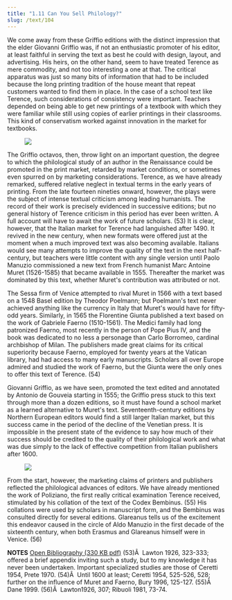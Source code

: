 ```yaml
---
title: "1.11 Can You Sell Philology?"
slug: /text/104
---
```

We come away from these Griffio editions with the distinct impression that the elder Giovanni Griffio was, if not an enthusiastic promoter of his editor, at least faithful in serving the text as best he could with design, layout, and advertising. His heirs, on the other hand, seem to have treated Terence as mere commodity, and not too interesting a one at that. The critical apparatus was just so many bits of information that had to be included because the long printing tradition of the house meant that repeat customers wanted to find them in place. In the case of a school text like Terence, such considerations of consistency were important. Teachers depended on being able to get new printings of a textbook with which they were familiar while still using copies of earlier printings in their classrooms. This kind of conservatism worked against innovation in the market for textbooks.
<p style="text-align: center;"></p>


<figure class="mkdn-figure">
    <a href="images_full/1.00_Chapter_One/HFS_117.01.jpg" class="mkdn-image-link">
    <img class="mkdn-image" src="images_full/1.00_Chapter_One/HFS_117.01.jpg" />
    <figcaption class="mkdn-figcaption"></figcaption>
    </a>
</figure>

The Griffio octavos, then, throw light on an important question, the degree to which the philological study of an author in the Renaissance could be promoted in the print market, retarded by market conditions, or sometimes even spurred on by marketing considerations. Terence, as we have already remarked, suffered relative neglect in textual terms in the early years of printing. From the late fourteen nineties onward, however, the plays were the subject of intense textual criticism among leading humanists. The record of their work is precisely evidenced in successive editions; but no general history of Terence criticism in this period has ever been written. A full account will have to await the work of future scholars. (53) It is clear, however, that the Italian market for Terence had languished after 1490. It revived in the new century, when new formats were offered just at the moment when a much improved text was also becoming available. Italians would see many attempts to improve the quality of the text in the next half-century, but teachers were little content with any single version until Paolo Manuzio commissioned a new text from French humanist Marc Antoine Muret (1526-1585) that became available in 1555. Thereafter the market was dominated by this text, whether Muret's contribution was attributed or not.

The Sessa firm of Venice attempted to rival Muret in 1566 with a text based on a 1548 Basel edition by Theodor Poelmann; but Poelmann's text never achieved anything like the currency in Italy that Muret's would have for fifty-odd years. Similarly, in 1565 the Florentine Giunta published a text based on the work of Gabriele Faerno (1510-1561). The Medici family had long patronized Faerno, most recently in the person of Pope Pius IV, and the book was dedicated to no less a personage than Carlo Borromeo, cardinal archbishop of Milan. The publishers made great claims for its critical superiority because Faerno, employed for twenty years at the Vatican library, had had access to many early manuscripts. Scholars all over Europe admired and studied the work of Faerno, but the Giunta were the only ones to offer this text of Terence. (54)

Giovanni Griffio, as we have seen, promoted the text edited and annotated by Antonio de Gouveia starting in 1555; the Griffio press stuck to this text through more than a dozen editions, so it must have found a school market as a learned alternative to Muret's text. Seventeenth-century editions by Northern European editors would find a still larger Italian market, but this success came in the period of the decline of the Venetian press. It is impossible in the present state of the evidence to say how much of their success should be credited to the quality of their philological work and what was due simply to the lack of effective competition from Italian publishers after 1600.
<p style="text-align: center;"></p>


<figure class="mkdn-figure">
    <a href="images_full/1.00_Chapter_One/HFS_130.03.jpg" class="mkdn-image-link">
    <img class="mkdn-image" src="images_full/1.00_Chapter_One/HFS_130.03.jpg" />
    <figcaption class="mkdn-figcaption"></figcaption>
    </a>
</figure>

From the start, however, the marketing claims of printers and publishers reflected the philological advances of editors. We have already mentioned the work of Poliziano, the first really critical examination Terence received, stimulated by his collation of the text of the Codex Bembinus. (55) His collations were used by scholars in manuscript form, and the Bembinus was consulted directly for several editions. Glareanus tells us of the excitement this endeavor caused in the circle of Aldo Manuzio in the first decade of the sixteenth century, when both Erasmus and Glareanus himself were in Venice. (56)

<strong>NOTES</strong>
<a href="http://www.humanismforsale.org/bibliography.pdf" target="new">Open Bibliography (330 KB pdf)</a>
(53)Â  Lawton 1926, 323-333; offered a brief appendix inviting such a study, but to my knowledge it has never been undertaken. Important specialized studies are those of Ceretti 1954, Prete 1970.
(54)Â  Until 1600 at least; Ceretti 1954, 525-526, 528; further on the influence of Muret and Faerno, Bury 1996, 125-127.
(55)Â  Dane 1999.
(56)Â  Lawton1926, 307; Ribuoli 1981, 73-74.
